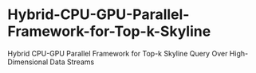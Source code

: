 # Hybrid-CPU-GPU-Parallel-Framework-for-Top-k-Skyline
Hybrid CPU-GPU Parallel Framework for Top-k Skyline Query Over High-Dimensional Data Streams
